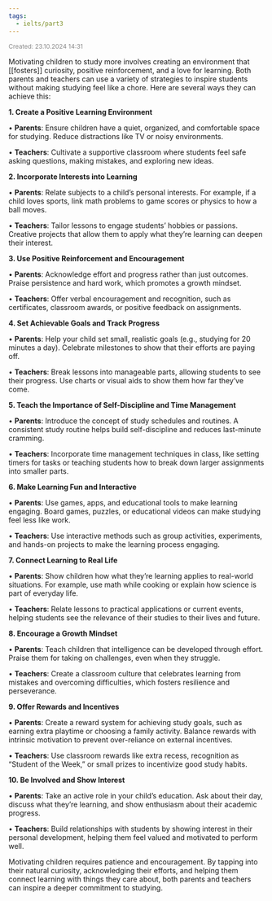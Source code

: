 ```yaml
---
tags:
  - ielts/part3
---
```

<span style="font-size:12px; color:#888888;">Created: 23.10.2024 14:31</span>

Motivating children to study more involves creating an environment that [[fosters]] curiosity, positive reinforcement, and a love for learning. Both parents and teachers can use a variety of strategies to inspire students without making studying feel like a chore. Here are several ways they can achieve this:

**1. Create a Positive Learning Environment**

• **Parents**: Ensure children have a quiet, organized, and comfortable space for studying. Reduce distractions like TV or noisy environments.

• **Teachers**: Cultivate a supportive classroom where students feel safe asking questions, making mistakes, and exploring new ideas.

**2. Incorporate Interests into Learning**

• **Parents**: Relate subjects to a child’s personal interests. For example, if a child loves sports, link math problems to game scores or physics to how a ball moves.

• **Teachers**: Tailor lessons to engage students’ hobbies or passions. Creative projects that allow them to apply what they’re learning can deepen their interest.

**3. Use Positive Reinforcement and Encouragement**

• **Parents**: Acknowledge effort and progress rather than just outcomes. Praise persistence and hard work, which promotes a growth mindset.

• **Teachers**: Offer verbal encouragement and recognition, such as certificates, classroom awards, or positive feedback on assignments.

**4. Set Achievable Goals and Track Progress**

• **Parents**: Help your child set small, realistic goals (e.g., studying for 20 minutes a day). Celebrate milestones to show that their efforts are paying off.

• **Teachers**: Break lessons into manageable parts, allowing students to see their progress. Use charts or visual aids to show them how far they’ve come.

**5. Teach the Importance of Self-Discipline and Time Management**

• **Parents**: Introduce the concept of study schedules and routines. A consistent study routine helps build self-discipline and reduces last-minute cramming.

• **Teachers**: Incorporate time management techniques in class, like setting timers for tasks or teaching students how to break down larger assignments into smaller parts.

**6. Make Learning Fun and Interactive**

• **Parents**: Use games, apps, and educational tools to make learning engaging. Board games, puzzles, or educational videos can make studying feel less like work.

• **Teachers**: Use interactive methods such as group activities, experiments, and hands-on projects to make the learning process engaging.

**7. Connect Learning to Real Life**

• **Parents**: Show children how what they’re learning applies to real-world situations. For example, use math while cooking or explain how science is part of everyday life.

• **Teachers**: Relate lessons to practical applications or current events, helping students see the relevance of their studies to their lives and future.

**8. Encourage a Growth Mindset**

• **Parents**: Teach children that intelligence can be developed through effort. Praise them for taking on challenges, even when they struggle.

• **Teachers**: Create a classroom culture that celebrates learning from mistakes and overcoming difficulties, which fosters resilience and perseverance.

**9. Offer Rewards and Incentives**

• **Parents**: Create a reward system for achieving study goals, such as earning extra playtime or choosing a family activity. Balance rewards with intrinsic motivation to prevent over-reliance on external incentives.

• **Teachers**: Use classroom rewards like extra recess, recognition as “Student of the Week,” or small prizes to incentivize good study habits.

**10. Be Involved and Show Interest**

• **Parents**: Take an active role in your child’s education. Ask about their day, discuss what they’re learning, and show enthusiasm about their academic progress.

• **Teachers**: Build relationships with students by showing interest in their personal development, helping them feel valued and motivated to perform well.

Motivating children requires patience and encouragement. By tapping into their natural curiosity, acknowledging their efforts, and helping them connect learning with things they care about, both parents and teachers can inspire a deeper commitment to studying.